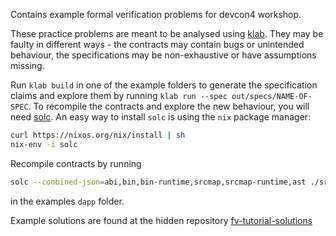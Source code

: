 Contains example formal verification problems for devcon4 workshop.

These practice problems are meant to be analysed using [klab](https://github.com/dapphub/klab). They may be faulty in different ways - the contracts may contain bugs or unintended behaviour, the specifications may be non-exhaustive or have assumptions missing.

Run `klab build` in one of the example folders to generate the specification claims and explore them by running `klab run --spec out/specs/NAME-OF-SPEC`. To recompile the contracts and explore the new behaviour, you will need [solc](http://github.com/ethereum/solidity). An easy way to install `solc` is using the `nix` package manager:
```bash
curl https://nixos.org/nix/install | sh
nix-env -i solc
```
Recompile contracts by running
```bash
solc --combined-json=abi,bin,bin-runtime,srcmap,srcmap-runtime,ast ./src/token.sol > ./out/token.sol.json
```
in the examples `dapp` folder.

Example solutions are found at the hidden repository [fv-tutorial-solutions](https://github.com/dapphub/fv-tutorial-solutions)
